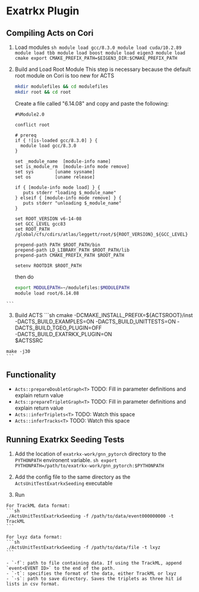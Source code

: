 # Exatrkx Plugin

## Compiling Acts on Cori

  1) Load modules
    ```sh
    module load gcc/8.3.0
    module load cuda/10.2.89
    module load tbb
    module load boost
    module load eigen3
    module load cmake
    export CMAKE_PREFIX_PATH=$EIGEN3_DIR:$CMAKE_PREFIX_PATH
    ```
  
  2) Build and Load Root Module
    This step is necessary because the default root module on Cori is too new for ACTS
      ```sh
      mkdir modulefiles && cd modulefiles
      mkdir root && cd root
      ```
      Create a file called "6.14.08" and copy and paste the following:
      ```
      #%Module2.0

      conflict root

      # prereq
      if { ![is-loaded gcc/8.3.0] } {
        module load gcc/8.3.0
      }

      set _module_name  [module-info name]
      set is_module_rm  [module-info mode remove]
      set sys        [uname sysname]
      set os         [uname release]

      if { [module-info mode load] } {
         puts stderr "loading $_module_name"
      } elseif { [module-info mode remove] } {
         puts stderr "unloading $_module_name"
      }

      set ROOT_VERSION v6-14-08
      set GCC_LEVEL gcc83
      set ROOT_PATH /global/cfs/cdirs/atlas/leggett/root/${ROOT_VERSION}_${GCC_LEVEL}

      prepend-path PATH $ROOT_PATH/bin
      prepend-path LD_LIBRARY_PATH $ROOT_PATH/lib
      prepend-path CMAKE_PREFIX_PATH $ROOT_PATH

      setenv ROOTDIR $ROOT_PATH
      ```
      then do
      ```sh
      export MODULEPATH=~/modulefiles:$MODULEPATH
      module load root/6.14.08
    ```
  
  3) Build ACTS
    ```sh
    cmake -DCMAKE_INSTALL_PREFIX=${ACTSROOT}/inst \
    -DACTS_BUILD_EXAMPLES=ON -DACTS_BUILD_UNITTESTS=ON -DACTS_BUILD_TGEO_PLUGIN=OFF \
    -DACTS_BUILD_EXATRKX_PLUGIN=ON \
    $ACTSSRC

    make -j30
    ```

## Functionality

  - `Acts::prepareDoubletGraph<T>`
    TODO: Fill in parameter definitions and explain return value
  - `Acts::prepareTripletGraph<T>`
    TODO: Fill in parameter definitions and explain return value
  - `Acts::inferTriplets<T>`
    TODO: Watch this space
  - `Acts::inferTracks<T>`
    TODO: Watch this space

## Running Exatrkx Seeding Tests

  1) Add the location of `exatrkx-work/gnn_pytorch` directory to the `PYTHONPATH` environent variable.
    ```sh
    export PYTHONPATH=/path/to/exatrkx-work/gnn_pytorch:$PYTHONPATH
    ```
  
  2) Add the config file to the same directory as the `ActsUnitTestExatrkxSeeding` executable
  
  3) Run
  
    For TrackML data format:
    ```sh
    ./ActsUnitTestExatrkxSeeding -f /path/to/data/event000000000 -t TrackML
    ```
  
    For lxyz data format:
    ```sh
    ./ActsUnitTestExatrkxSeeding -f /path/to/data/file -t lxyz
    ```
  
    - `-f`: path to file containing data. If using the TrackML, append `event<EVENT ID>` to the end of the path.
    - `-t`: specifies the format of the data, either TrackML or lxyz
    - `-s`: path to save directory. Saves the triplets as three hit id lists in csv format.
